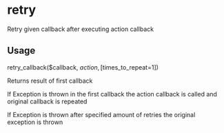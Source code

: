# retry
Retry given callback after executing action callback

## Usage

retry_callback($callback, $action, [$times_to_repeat=1])

Returns result of first callback

If Exception is thrown in the first callback the action callback is called and original callback is repeated

If Exception is thrown after specified amount of retries the original exception is thrown
